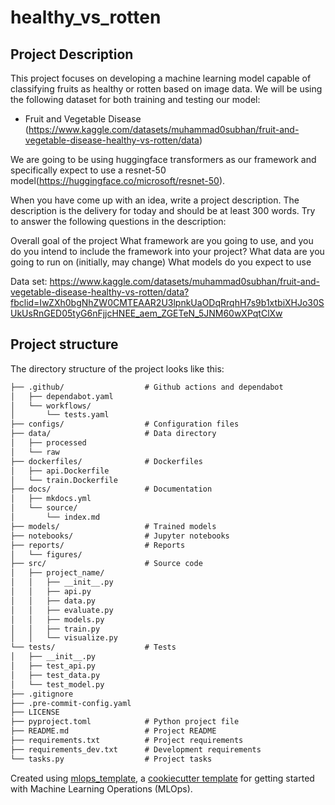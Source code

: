 # healthy_vs_rotten
## Project Description
This project focuses on developing a machine learning model capable of classifying fruits as healthy or rotten based on image data. We will be using the following dataset for both training and testing our model:

- Fruit and Vegetable Disease (https://www.kaggle.com/datasets/muhammad0subhan/fruit-and-vegetable-disease-healthy-vs-rotten/data)



We are going to be using huggingface transformers as our framework and specifically expect to use a resnet-50 model(https://huggingface.co/microsoft/resnet-50).



When you have come up with an idea, write a project description. The description is the delivery for today and should be at least 300 words. Try to answer the following questions in the description:

Overall goal of the project
What framework are you going to use, and you do you intend to include the framework into your project?
What data are you going to run on (initially, may change)
What models do you expect to use


Data set: https://www.kaggle.com/datasets/muhammad0subhan/fruit-and-vegetable-disease-healthy-vs-rotten/data?fbclid=IwZXh0bgNhZW0CMTEAAR2U3lpnkUaODqRrqhH7s9b1xtbiXHJo30SUkUsRnGED05tyG6nFjjcHNEE_aem_ZGETeN_5JNM60wXPqtClXw

## Project structure

The directory structure of the project looks like this:
```txt
├── .github/                  # Github actions and dependabot
│   ├── dependabot.yaml
│   └── workflows/
│       └── tests.yaml
├── configs/                  # Configuration files
├── data/                     # Data directory
│   ├── processed
│   └── raw
├── dockerfiles/              # Dockerfiles
│   ├── api.Dockerfile
│   └── train.Dockerfile
├── docs/                     # Documentation
│   ├── mkdocs.yml
│   └── source/
│       └── index.md
├── models/                   # Trained models
├── notebooks/                # Jupyter notebooks
├── reports/                  # Reports
│   └── figures/
├── src/                      # Source code
│   ├── project_name/
│   │   ├── __init__.py
│   │   ├── api.py
│   │   ├── data.py
│   │   ├── evaluate.py
│   │   ├── models.py
│   │   ├── train.py
│   │   └── visualize.py
└── tests/                    # Tests
│   ├── __init__.py
│   ├── test_api.py
│   ├── test_data.py
│   └── test_model.py
├── .gitignore
├── .pre-commit-config.yaml
├── LICENSE
├── pyproject.toml            # Python project file
├── README.md                 # Project README
├── requirements.txt          # Project requirements
├── requirements_dev.txt      # Development requirements
└── tasks.py                  # Project tasks
```


Created using [mlops_template](https://github.com/SkafteNicki/mlops_template),
a [cookiecutter template](https://github.com/cookiecutter/cookiecutter) for getting
started with Machine Learning Operations (MLOps).
